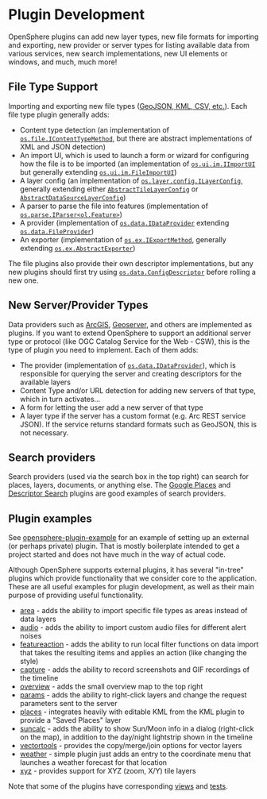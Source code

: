 # Plugin Development

OpenSphere plugins can add new layer types, new file formats for importing and exporting, new provider or server types for listing available data from various services, new search implementations, new UI elements or windows, and much, much more!


## File Type Support

Importing and exporting new file types ([GeoJSON, KML, CSV, etc.](https://github.com/ngageoint/opensphere/tree/master/src/plugin/file)). Each file type plugin generally adds:

* Content type detection (an implementation of [`os.file.IContentTypeMethod`](https://github.com/ngageoint/opensphere/blob/master/src/os/file/icontenttypemethod.js), but there are abstract implementations of XML and JSON detection)
* An import UI, which is used to launch a form or wizard for configuring how the file is to be imported (an implementation of [`os.ui.im.IImportUI`](https://github.com/ngageoint/opensphere/blob/master/src/os/ui/im/iimportui.js) but generally extending [`os.ui.im.FileImportUI`](https://github.com/ngageoint/opensphere/blob/master/src/os/ui/im/fileimportui.js))
* A layer config (an implementation of [`os.layer.config.ILayerConfig`](https://github.com/ngageoint/opensphere/blob/master/src/os/layer/config/ilayerconfig.js), generally extending either [`AbstractTileLayerConfig`](https://github.com/ngageoint/opensphere/blob/master/src/os/layer/config/abstracttilelayerconfig.js) or [`AbstractDataSourceLayerConfig`](https://github.com/ngageoint/opensphere/blob/master/src/os/layer/config/abstractdatasourcelayerconfig.js))
* A parser to parse the file into features (implementation of [`os.parse.IParser<ol.Feature>`](https://github.com/ngageoint/opensphere/blob/master/src/os/parse/iparser.js))
* A provider (implementation of [`os.data.IDataProvider`](https://github.com/ngageoint/opensphere/blob/master/src/os/data/idataprovider.js) extending [`os.data.FileProvider`](https://github.com/ngageoint/opensphere/blob/master/src/os/data/fileprovider.js)) 
* An exporter (implementation of [`os.ex.IExportMethod`](https://github.com/ngageoint/opensphere/blob/master/src/os/ex/iexportmethod.js), generally extending [`os.ex.AbstractExporter`](https://github.com/ngageoint/opensphere/blob/master/src/os/ex/abstractexporter.js))

The file plugins also provide their own descriptor implementations, but any new plugins should first try using [`os.data.ConfigDescriptor`](https://github.com/ngageoint/opensphere/blob/master/src/os/data/configdescriptor.js) before rolling a new one.


## New Server/Provider Types

Data providers such as [ArcGIS](https://github.com/ngageoint/opensphere/tree/master/src/plugin/arc), [Geoserver](https://github.com/ngageoint/opensphere/tree/master/src/plugin/ogc), and others are implemented as plugins. If you want to extend OpenSphere to support an additional server type or protocol (like OGC Catalog Service for the Web - CSW), this is the type of plugin you need to implement. Each of them adds:

* The provider (implementation of [`os.data.IDataProvider`](https://github.com/ngageoint/opensphere/blob/master/src/os/data/idataprovider.js)), which is responsible for querying the server and creating descriptors for the available layers
* Content Type and/or URL detection for adding new servers of that type, which in turn activates...
* A form for letting the user add a new server of that type
* A layer type if the server has a custom format (e.g. Arc REST service JSON). If the service returns standard formats such as GeoJSON, this is not necessary.


## Search providers

Search providers (used via the search box in the top right) can search for places, layers, documents, or anything else. The [Google Places](https://github.com/ngageoint/opensphere/tree/master/src/plugin/google/places) and [Descriptor Search](https://github.com/ngageoint/opensphere/tree/master/src/plugin/descriptor) plugins are good examples of search providers.


## Plugin examples

See [opensphere-plugin-example](https://github.com/ngageoint/opensphere-plugin-example) for an example of setting up an external (or perhaps private) plugin. That is mostly boilerplate intended to get a project started and does not have much in the way of actual code.

Although OpenSphere supports external plugins, it has several "in-tree" plugins which provide functionality that we consider core to the application. These are all useful examples for plugin development, as well as their main purpose of providing useful functionality.

* [area](https://github.com/ngageoint/opensphere/tree/master/src/plugin/area) - adds the ability to import specific file types as areas instead of data layers
* [audio](https://github.com/ngageoint/opensphere/tree/master/src/plugin/audio) - adds the ability to import custom audio files for different alert noises
* [featureaction](https://github.com/ngageoint/opensphere/tree/master/src/plugin/featureaction) - adds the ability to run local filter functions on data import that takes the resulting items and applies an action (like changing the style)
* [capture](https://github.com/ngageoint/opensphere/tree/master/src/plugin/capture) - adds the ability to record screenshots and GIF recordings of the timeline
* [overview](https://github.com/ngageoint/opensphere/tree/master/src/plugin/overview) - adds the small overview map to the top right
* [params](https://github.com/ngageoint/opensphere/tree/master/src/plugin/params) - adds the ability to right-click layers and change the request parameters sent to the server
* [places](https://github.com/ngageoint/opensphere/tree/master/src/plugin/places) - integrates heavily with editable KML from the KML plugin to provide a "Saved Places" layer
* [suncalc](https://github.com/ngageoint/opensphere/tree/master/src/plugin/suncalc) - adds the ability to show Sun/Moon info in a dialog (right-click on the map), in addition to the day/night lightstrip shown in the timeline
* [vectortools](https://github.com/ngageoint/opensphere/tree/master/src/plugin/vectortools) - provides the copy/merge/join options for vector layers
* [weather](https://github.com/ngageoint/opensphere/tree/master/src/plugin/weather) - simple plugin just adds an entry to the coordinate menu that launches a weather forecast for that location
* [xyz](https://github.com/ngageoint/opensphere/tree/master/src/plugin/xyz) - provides support for XYZ (zoom, X/Y) tile layers

Note that some of the plugins have corresponding [views](https://github.com/ngageoint/opensphere/tree/master/views/plugin) and [tests](https://github.com/ngageoint/opensphere/tree/master/test/plugin).

